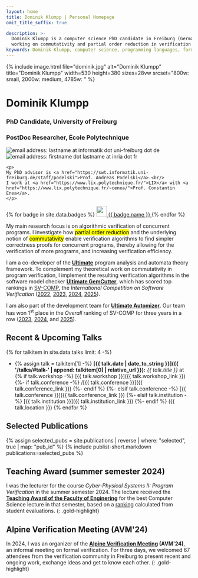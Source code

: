 ```yaml
---
layout: home
title: Dominik Klumpp | Personal Homepage
omit_title_suffix: true

description: >-
  Dominik Klumpp is a computer science PhD candidate in Freiburg (Germany),
  working on commutativity and partial order reduction in verification of concurrent programs.
keywords: Dominik Klumpp, computer science, programming languages, formal methods, verification, commutativity, partial order reduction
---
```


<div id="banner">
  {% include image.html file="dominik.jpg" alt="Dominik Klumpp" title="Dominik Klumpp" width=530 height=380 sizes=28vw srcset="800w: small, 2000w: medium, 4785w: " %}
  <div id="main-info">
    <h1>Dominik Klumpp</h1>
    <h3>PhD Candidate, University of Freiburg</h3>
    <h3>PostDoc Researcher, &Eacute;cole Polytechnique</h3>
    <img alt="email address: lastname at informatik dot uni-freiburg dot de" class="mail" src="{{ '/images/mail_ufr.png' | relative_url }}" /><br/>
    <img alt="email address: firstname dot lastname at inria dot fr" class="mail" src="{{ '/images/mail_inria.png' | relative_url }}" />
    
    <p>
    My PhD advisor is <a href="https://swt.informatik.uni-freiburg.de/staff/podelski">Prof. Andreas Podelski</a>.<br/>
    I work at <a href="https://www.lix.polytechnique.fr/">LIX</a> with <a href="https://www.lix.polytechnique.fr/~cenea/">Prof. Constantin Enea</a>.
    </p>
  </div>
  <script type="application/ld+json">
{
  "@context": "http://schema.org/",
  "@type": "Person",

  "name": "Dominik Klumpp",
  "image": "https://dominik-klumpp.net/images/dominik.jpg",
  "jobTitle": "PhD candidate",
  "url": "https://dominik-klumpp.net",

  "affiliation" : {
    "@type": "CollegeOrUniversity",
    "@id": "https://uni-freiburg.de/",
    "name": "University of Freiburg",
    "address": "Germany"
  },
  "worksFor": {
    "@type": "ResearchOrganization",
    "name": "Chair for Software Engineering",
    "url": "https://swt.informatik.uni-freiburg.de/",
    "parentOrganization": { "@id": "https://uni-freiburg.de/" }
  },
  "colleague": {
    "@type": "Person",
    "familyName": "Podelski",
    "givenName": "Andreas",
    "jobTitle": "Professor",
    "url": "https://swt.informatik.uni-freiburg.de/staff/podelski"
  }
}
  </script>
</div>
<div id="badges">
{% for badge in site.data.badges %}
  <a class="badge" rel="me" target="_blank" href="{{ badge.link }}" title="{{ badge.name }}">
    <img src="{{ '/images/' | append: badge.icon | relative_url }}" width="28" height="28" alt="" />
    <span class="badge-label">{{ badge.name }}</span>
  </a>
{% endfor %}
</div>

My main research focus is on algorithmic verification of concurrent programs.
I investigate how <mark>partial order reduction</mark>
and the underlying notion of <mark>commutativity</mark>
enable verification algorithms to find simpler correctness proofs for concurrent programs,
thereby allowing for the verification of more programs,
and increasing verification efficiency.

I am a co-developer of the [**Ultimate**](https://ultimate-pa.org/) program analysis and automata theory framework.
To complement my theoretical work on commutativity in program verification, I implement the resulting verification algorithms in the software model checker [**Ultimate GemCutter**](https://ultimate-pa.org/?ui=tool&tool=gemcutter),
which has scored top rankings in [SV-COMP](https://sv-comp.sosy-lab.org/), the _International Competition on Software Verification_ ([2022](https://sv-comp.sosy-lab.org/2022/results/results-verified/), [2023](https://sv-comp.sosy-lab.org/2023/results/results-verified/), [2024](https://sv-comp.sosy-lab.org/2024/results/results-verified/), [2025](https://sv-comp.sosy-lab.org/2025/results/results-verified/)).

I am also part of the development team for [**Ultimate Automizer**](https://ultimate-pa.org/?ui=tool&tool=automizer).
Our team has won 1<sup>st</sup> place in the _Overall_ ranking of SV-COMP for three years in a row ([2023](https://sv-comp.sosy-lab.org/2023/results/results-verified/), [2024](https://sv-comp.sosy-lab.org/2024/results/results-verified/), and [2025](https://sv-comp.sosy-lab.org/2023/results/results-verified/)).

## Recent & Upcoming Talks

{% for talkitem in site.data.talks limit: 4 -%}
- {% assign talk = talkitem[1] -%}
  **[{{ talk.date | date_to_string }}]({{ '/talks/#talk-' | append: talkitem[0] | relative_url }}):** _{{ talk.title }}_
  at {% if talk.workshop -%}
    [{{ talk.workshop }}]({{ talk.workshop_link }})
    {%- if talk.conference -%} /[{{ talk.conference }}]({{ talk.conference_link }}) {%- endif %}
  {%- elsif talk.conference -%}
    [{{ talk.conference }}]({{ talk.conference_link }})
  {%- elsif talk.institution -%}
    [{{ talk.institution }}]({{ talk.institution_link }})
  {%- endif %} ({{ talk.location }})
{% endfor %}

## Selected Publications

{% assign selected_pubs = site.publications | reverse | where: "selected", true | map: "pub_id" %}
{% include publist-short.markdown publications=selected_pubs %}

## Teaching Award (summer semester 2024)

I was the lecturer for the course _Cyber-Physical Systems II: Program Verification_ in the summer semester 2024.
The lecture received the [**Teaching Award of the Faculty of Enginering**](https://news.vm.uni-freiburg.de/en/newsarchive/graduation-ceremonies-2025-of-the-faculty-of-engineering)
for the best Computer Science lecture in that semester,
based on a [ranking](https://www.tf.uni-freiburg.de/en/studies-and-teaching/teaching/quality-management-1) calculated from student evaluations.
{: .gold-highlight}

## Alpine Verification Meeting (AVM'24)

In 2024, I was an organizer of the **[Alpine Verification Meeting](https://avm2024.informatik.uni-freiburg.de/) (AVM'24)**,
an informal meeting on formal verification.
For three days, we welcomed 67 attendees from the verification community in Freiburg to present recent and ongoing work, exchange ideas and get to know each other.
{: .gold-highlight}
